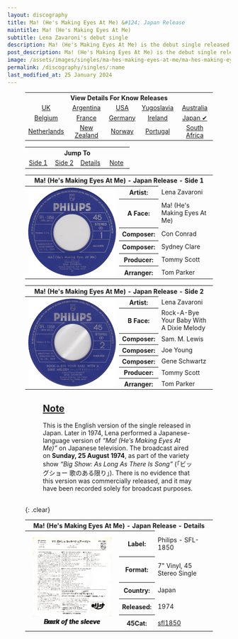 ```yaml
---
layout: discography
title: Ma! (He's Making Eyes At Me) &#124; Japan Release
maintitle: Ma! (He's Making Eyes At Me)
subtitle: Lena Zavaroni's debut single
description: Ma! (He's Making Eyes At Me) is the debut single released by Lena Zavaroni.
post_description: Ma! (He's Making Eyes At Me) is the debut single released by Lena Zavaroni.
image: /assets/images/singles/ma-hes-making-eyes-at-me/ma-hes-making-eyes-at-me/ma-hes-making-eyes-at-me-japan-fs.jpg
permalink: /discography/singles/:name
last_modified_at: 25 January 2024
---
```


<figure class="fig3">
<table style="text-align:center;">
<tr><th colspan="5">View Details For Know Releases</th></tr>
<tr><td><a href="/discography/singles/1974-01-25-ma-hes-making-eyes-at-me-uk">UK</a></td><td><a href="/discography/singles/1974-03-11-ma-hes-making-eyes-at-me-argentina">Argentina</a></td><td><a href="/discography/singles/1974-03-ma-hes-making-eyes-at-me-usa">USA</a></td><td><a href="/discography/singles/1974-03-ma-hes-making-eyes-at-me-yugoslavia">Yugoslavia</a><td><a href="/discography/singles/1974-ma-hes-making-eyes-at-me-australia">Australia</a></td></td></tr>

<tr><td><a href="/discography/singles/1974-ma-hes-making-eyes-at-me-belgium">Belgium</a></td><td><a href="/discography/singles/1974-ma-hes-making-eyes-at-me-france">France</a></td><td><a href="/discography/singles/1974-ma-hes-making-eyes-at-me-germany">Germany</a></td><td><a href="/discography/singles/1974-ma-hes-making-eyes-at-me-ireland">Ireland</a></td><td><a href="/discography/singles/1974-ma-hes-making-eyes-at-me-japan">Japan &#x2714;</a></td></tr>

<tr><td><a href="/discography/singles/1974-ma-hes-making-eyes-at-me-netherlands">Netherlands</a></td><td><a href="/discography/singles/1974-ma-hes-making-eyes-at-me-new-zealand">New Zealand</a></td><td><a href="/discography/singles/1974-ma-hes-making-eyes-at-me-norway">Norway</a></td><td><a href="/discography/singles/1974-ma-hes-making-eyes-at-me-portugal">Portugal</a></td><td><a href="/discography/singles/1974-ma-hes-making-eyes-at-me-south-africa">South Africa</a></td></tr>
</table>
</figure>

<figure class="fig3">
<table style="text-align:center;">
<tr><th colspan="4">Jump To</th></tr>
<tr><td style="width:25%;"><a href="#infobox1">Side 1</a></td><td style="width:25%;"><a href="#infobox2">Side 2</a></td><td style="width:25%;"><a href="#infobox3">Details</a></td><td style="width:25%;"><a href="#infobox4">Note</a></td></tr>
</table>
</figure>

<figure class="fig3">
<table>
<tr id="infobox1"><th colspan="3">Ma! (He's Making Eyes At Me) - Japan Release - Side 1</th></tr>
<tr>
<th style="width:50%; vertical-align:top;" rowspan="7" class="top"><a href="/assets/images/singles/ma-hes-making-eyes-at-me/ma-hes-making-eyes-at-me-japan-side-1.jpg"><img src="/assets/images/singles/ma-hes-making-eyes-at-me/ma-hes-making-eyes-at-me-japan-side-1.jpg" class="full-width zoom-in" /></a></th>
</tr>
<tr><th style="width:15%;">Artist:</th><td>Lena Zavaroni</td></tr>
<tr><th>A Face:</th><td>Ma! (He's Making Eyes At Me)</td></tr>
<tr><th>Composer:</th><td>Con Conrad</td></tr>
<tr><th>Composer:</th><td>Sydney Clare</td></tr>
<tr><th>Producer:</th><td>Tommy Scott</td></tr>
<tr><th>Arranger:</th><td>Tom Parker</td></tr>
</table>
</figure>

<figure class="fig3">
<table>
<tr id="infobox2"><th colspan="3">Ma! (He's Making Eyes At Me) - Japan Release - Side 2</th></tr>
<tr>
<th style="width:50%; vertical-align:top;" rowspan="8" class="top"><a href="/assets/images/singles/ma-hes-making-eyes-at-me/ma-hes-making-eyes-at-me-japan-side-2.jpg"><img src="/assets/images/singles/ma-hes-making-eyes-at-me/ma-hes-making-eyes-at-me-japan-side-2.jpg" class="full-width zoom-in" /></a></th>
</tr>
<tr><th style="width:15%;">Artist:</th><td>Lena Zavaroni</td></tr>
<tr><th>B Face:</th><td>Rock-A-Bye Your Baby With A Dixie Melody</td></tr>
<tr><th>Composer:</th><td>Sam. M. Lewis</td></tr>
<tr><th>Composer:</th><td>Joe Young</td></tr>
<tr><th>Composer:</th><td>Gene Schwartz</td></tr>
<tr><th>Producer:</th><td>Tommy Scott</td></tr>
<tr><th>Arranger:</th><td>Tom Parker</td></tr>
</table>
</figure>

<figure class="fig3">
<table>
<tr id="infobox3"><th colspan="3">Ma! (He's Making Eyes At Me) - Japan Release - Details</th></tr>
<tr><th style="width:50%; vertical-align:top;" rowspan="6" class="top">
<div id="slideshow">
<div>
<a href="/assets/images/singles/ma-hes-making-eyes-at-me/ma-hes-making-eyes-at-me-japan-fs.jpg"><img src="/assets/images/singles/ma-hes-making-eyes-at-me/ma-hes-making-eyes-at-me-japan-fs.jpg" class="full-width zoom-in" alt="Japan front of the sleeve for the single Ma! (He's Making Eyes At Me) Philips - 6006 367" /></a>
<cite>Front of the sleeve</cite>
</div>
<div>
<a href="/assets/images/singles/ma-hes-making-eyes-at-me/ma-hes-making-eyes-at-me-japan-bs.jpg"><img src="/assets/images/singles/ma-hes-making-eyes-at-me/ma-hes-making-eyes-at-me-japan-bs.jpg" class="full-width zoom-in" alt="Japan back of the sleeve for the single Ma! (He's Making Eyes At Me) Philips - 6006 367" /></a>
<cite>Back of the sleeve</cite>
</div>
</div>
</th></tr>
<tr><th style="width:15%;">Label:</th><td>Philips - SFL-1850</td></tr>
<tr><th>Format:</th><td>7" Vinyl, 45 Stereo Single</td></tr>
<tr><th>Country:</th><td>Japan</td></tr>
<tr><th>Released:</th><td>1974</td></tr>
<tr><th>45Cat:</th><td><a class="external-link" href="https://www.45cat.com/record/sfl1850">sfl1850</a></td></tr>



<figure class="fig3">
<div class="CardLayout">
<div class="CardItem"><h2 id="infobox3" class="infobox"><a href="#infobox3">Note</a></h2>
<div class="CardItem split">
<p>This is the English version of the single released in Japan. Later in 1974, Lena performed a Japanese-language version of <em>“Ma! (He’s Making Eyes At Me)”</em> on Japanese television. The broadcast aired on <strong>Sunday, 25 August 1974</strong>, as part of the variety show <em>“Big Show: As Long As There Is Song”</em> (「ビッグショー 歌のある限り」). There is no evidence that this version was commercially released, and it may have been recorded solely for broadcast purposes.</p>
</div></div></div>
</figure>


<br />{: .clear}

<style>
#infobox4 {scroll-margin-top: -3px;}
#slideshow {
position: relative;
aspect-ratio:1/1.1;
}

#slideshow > div {
position: absolute;
top: 10px;
left: 10px;
right: 10px;
bottom: 10px;
}

@media screen and (orientation:portrait) {.fig2 {margin-top:-50px;} .adjust {margin-top:30px !important;}}
</style>

<script type="text/javascript" src="/assets/js/jquery-3.6.0.min.js"></script>

<script>
$("#slideshow > div:gt(0)").hide();

setInterval(function() { 
$('#slideshow > div:first')
.fadeOut(1000)
.next()
.fadeIn(1000)
.end()
.appendTo('#slideshow');
}, 4000);
</script>

